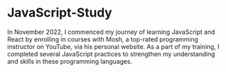 # JavaScript-Study
In November 2022, I commenced my journey of learning JavaScript and React by enrolling in courses with Mosh, a top-rated programming instructor on YouTube, via his personal website. As a part of my training, I completed several JavaScript practices to strengthen my understanding and skills in these programming languages.
